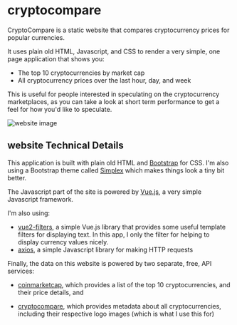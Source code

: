 # cryptocompare

CryptoCompare is a static website that compares cryptocurrency prices for
popular currencies.

It uses plain old HTML, Javascript, and CSS to render a very simple, one page
application that shows you:

- The top 10 cryptocurrencies by market cap
- All cryptocurrency prices over the last hour, day, and week

This is useful for people interested in speculating on the cryptocurrency
marketplaces, as you can take a look at short term performance to get a feel for
how you'd like to speculate.


![website image][]


## website Technical Details

This application is built with plain old HTML and [Bootstrap][] for CSS.  I'm
also using a Bootstrap theme called [Simplex][] which makes things look a tiny
bit better.

The Javascript part of the site is powered by [Vue.js][], a very simple
Javascript framework.

I'm also using:

- [vue2-filters][], a simple Vue.js library that provides some useful template
  filters for displaying text. In this app, I only the filter for helping to
  display currency values nicely.
- [axios][], a simple Javascript library for making HTTP requests

Finally, the data on this website is powered by two separate, free, API
services:

- [coinmarketcap][], which provides a list of the top 10 cryptocurrencies, and
  their price details, and
- [cryptocompare][], which provides metadata about all cryptocurrencies,
  including their respective logo images (which is what I use this for)


  [Bootstrap]: http://getbootstrap.com/ "Twitter Bootstra"
  [Simplex]: https://bootswatch.com/simplex/ "Simplex Bootstrap Theme"
  [Vue.js]: https://vuejs.org/ "Vue.js"
  [vue2-filters]: https://www.npmjs.com/package/vue2-filters "vue2-filters"
  [axios]: https://github.com/mzabriskie/axios "axios"
  [coinmarketcap]: https://coinmarketcap.com/api/ "coinmarketcap API"
  [cryptocompare]: https://www.cryptocompare.com/api "cryptocompare API"
  [website image]: /static/images/screenshot.png "Screenshot"

